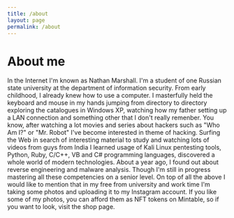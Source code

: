 ```yaml
---
title: /about
layout: page
permalink: /about
---
```


# About me
In the Internet I'm known as Nathan Marshall. I'm a student of one Russian state university at the department of information security. 
From early childhood, I already knew how to use a computer. I masterfully held the keyboard and mouse in my hands jumping from directory to directory
exploring the catalogues in Windows XP, watching how my father setting up a LAN connection and something other that I don't really remenber.
You know, after watching a lot movies and series about hackers such as "Who Am I?" or "Mr. Robot" I've become interested in theme of hacking.
Surfing the Web in search of interesting material to study and watching lots of videos from guys from India I learned usage of
Kali Linux pentesting tools, Python, Ruby, C/C++, VB and C# programming languages, discovered a whole world of modern technologies. 
About a year ago, I found out about reverse engineering and malware analysis. Though I'm still in progress mastering all these competencies on a senior level. 
On top of all the above I would like to mention that in my free from university and work time I'm taking some photos and uploading it to my Instagram account.
If you like some of my photos, you can afford them as NFT tokens on Mintable, so if you want to look, visit the shop page.
